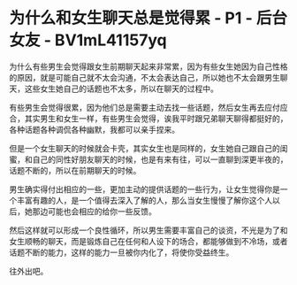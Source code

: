 # 为什么和女生聊天总是觉得累 - P1 - 后台女友 - BV1mL41157yq

为什么有些男生会觉得跟女生前期聊天起来非常累，因为有些女生她因为自己性格的原因，就是可能自己就不太会沟通，不太会表达自己，所以她也不太会跟男生聊天，这些女生她自己的话题也不太多，所以在聊天的过程中。

有些男生会觉得很累，因为他们总是需要主动去找一些话题，然后女生再去应付应合，其实男生和女生一样，有些男生会觉得，诶我平时跟兄弟聊天聊得都挺好的，各种话题各种调侃各种幽默，我都可以亲手捏来。

但是一个女生聊天的时候就会卡壳，其实女生也是同样的，女生她自己跟自己的闺蜜，和自己的同性好朋友聊天的时候，也是有来有往，可以一直聊到深更半夜的，话题不断的，所以在前期聊天的时候。

男生确实得付出相应的一些，更加主动的提供话题的一些行为，让女生觉得你是一个丰富有趣的人，是一个值得去深入了解的人，那么当女生慢慢了解你这个人以后，她那边可能也会相应的给你一些反馈。

然后这样就可以形成一个良性循环，所以男生需要丰富自己的谈资，不光是为了和女生顺畅的聊天，而是锻炼自己在任何和人设下的场合，都能够做到不冷场，或者话题不断的能力，这样的能力一旦被你内化了，将使你受益终生。

往外出吧。